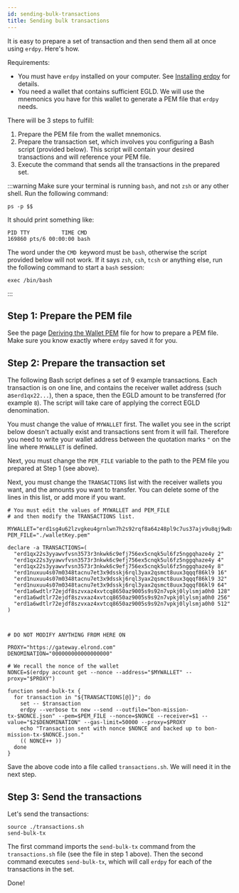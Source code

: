 ```yaml
---
id: sending-bulk-transactions
title: Sending bulk transactions
---
```


It is easy to prepare a set of transaction and then send them all at once using `erdpy`. Here's how.

Requirements:

- You must have `erdpy` installed on your computer. See [Installing erdpy](/sdk-and-tools/erdpy/installing-erdpy) for details.
- You need a wallet that contains sufficient EGLD. We will use the mnemonics you have for this wallet to generate a PEM file that `erdpy` needs.

There will be 3 steps to fulfill:

1. Prepare the PEM file from the wallet mnemonics.
2. Prepare the transaction set, which involves you configuring a Bash script (provided below). This script will contain your desired transactions and will reference your PEM file.
3. Execute the command that sends all the transactions in the prepared set.

:::warning
Make sure your terminal is running `bash`, and not `zsh` or any other shell. Run the following command:

```
ps -p $$
```

It should print something like:

```
PID TTY          TIME CMD
169860 pts/6 00:00:00 bash
```

The word under the `CMD `keyword must be `bash`, otherwise the script provided below will not work. If it says `zsh`, `csh`, `tcsh` or anything else, run the following command to start a `bash` session:

```
exec /bin/bash
```

:::

## **Step 1: Prepare the PEM file**

See the page [Deriving the Wallet PEM](/sdk-and-tools/erdpy/deriving-the-wallet-pem-file) file for how to prepare a PEM file. Make sure you know exactly where `erdpy` saved it for you.

## **Step 2: Prepare the transaction set**

The following Bash script defines a set of 9 example transactions. Each transaction is on one line, and contains the receiver wallet address (such as`erd1qx22...`), then a space, then the EGLD amount to be transferred (for example `8`). The script will take care of applying the correct EGLD denomination.

You must change the value of `MYWALLET` first. The wallet you see in the script below doesn't actually exist and transactions sent from it will fail. Therefore you need to write your wallet address between the quotation marks `"` on the line where `MYWALLET` is defined.

Next, you must change the `PEM_FILE` variable to the path to the PEM file you prepared at Step 1 (see above).

Next, you must change the `TRANSACTIONS` list with the receiver wallets you want, and the amounts you want to transfer. You can delete some of the lines in this list, or add more if you want.

```
# You must edit the values of MYWALLET and PEM_FILE
# and then modify the TRANSACTIONS list.

MYWALLET="erd1sg4u62lzvgkeu4grnlwn7h2s92rqf8a64z48pl9c7us37ajv9u8qj9w8xg"
PEM_FILE="./walletKey.pem"

declare -a TRANSACTIONS=(
  "erd1qx22s3yyawvfvsn3573r3nkwk6c9efj756ex5cnqk5ul6fz5nggqhaze4y 2"
  "erd1qx22s3yyawvfvsn3573r3nkwk6c9efj756ex5cnqk5ul6fz5nggqhaze4y 4"
  "erd1qx22s3yyawvfvsn3573r3nkwk6c9efj756ex5cnqk5ul6fz5nggqhaze4y 8"
  "erd1nuxuu4s07m0348tacnu7et3x9dsskj6rql3yax2qsmct8uux3qqqf86kl9 16"
  "erd1nuxuu4s07m0348tacnu7et3x9dsskj6rql3yax2qsmct8uux3qqqf86kl9 32"
  "erd1nuxuu4s07m0348tacnu7et3x9dsskj6rql3yax2qsmct8uux3qqqf86kl9 64"
  "erd1a6wdtlr72ejdf8szvxaz4xvtcq8650az9005s9s92n7vpkj0lylsmja0h0 128"
  "erd1a6wdtlr72ejdf8szvxaz4xvtcq8650az9005s9s92n7vpkj0lylsmja0h0 256"
  "erd1a6wdtlr72ejdf8szvxaz4xvtcq8650az9005s9s92n7vpkj0lylsmja0h0 512"
)



# DO NOT MODIFY ANYTHING FROM HERE ON

PROXY="https://gateway.elrond.com"
DENOMINATION="000000000000000000"

# We recall the nonce of the wallet
NONCE=$(erdpy account get --nonce --address="$MYWALLET" --proxy="$PROXY")

function send-bulk-tx {
  for transaction in "${TRANSACTIONS[@]}"; do
    set -- $transaction
    erdpy --verbose tx new --send --outfile="bon-mission-tx-$NONCE.json" --pem=$PEM_FILE --nonce=$NONCE --receiver=$1 --value="$2$DENOMINATION" --gas-limit=50000 --proxy=$PROXY
    echo "Transaction sent with nonce $NONCE and backed up to bon-mission-tx-$NONCE.json."
    (( NONCE++ ))
  done
}
```

Save the above code into a file called `transactions.sh`. We will need it in the next step.

## **Step 3: Send the transactions**

Let's send the transactions:

```
source ./transactions.sh
send-bulk-tx
```

The first command imports the `send-bulk-tx` command from the `transactions.sh` file (see the file in step 1 above). Then the second command executes `send-bulk-tx`, which will call `erdpy` for each of the transactions in the set.

Done!
